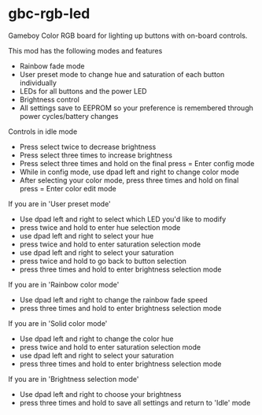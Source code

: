 # gbc-rgb-led
Gameboy Color RGB board for lighting up buttons with on-board controls.


This mod has the following modes and features
- Rainbow fade mode
- User preset mode to change hue and saturation of each button individually
- LEDs for all buttons and the power LED
- Brightness control
- All settings save to EEPROM so your preference is remembered through power cycles/battery changes

Controls in idle mode
- Press select twice to decrease brightness
- Press select three times to increase brightness
- Press select three times and hold on the final press = Enter config mode
- While in config mode, use dpad left and right to change color mode
- After selecting your color mode, press three times and hold on final press = Enter color edit mode

If you are in 'User preset mode'
- Use dpad left and right to select which LED you'd like to modify
- press twice and hold to enter hue selection mode
- use dpad left and right to select your hue
- press twice and hold to enter saturation selection mode
- use dpad left and right to select your saturation
- press twice and hold to go back to button selection
- press three times and hold to enter brightness selection mode

If you are in 'Rainbow color mode'
- Use dpad left and right to change the rainbow fade speed
- press three times and hold to enter brightness selection mode

If you are in 'Solid color mode'
- Use dpad left and right to change the color hue
- press twice and hold to enter saturation selection mode
- use dpad left and right to select your saturation
- press three times and hold to enter brightness selection mode

If you are in 'Brightness selection mode'
- Use dpad left and right to choose your brightness
- press three times and hold to save all settings and return to 'Idle' mode
